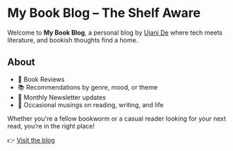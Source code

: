# My Book Blog – The Shelf Aware

Welcome to **My Book Blog**, a personal blog by [Ujani De](https://ujanide.github.io/my-BookBlog/) where tech meets literature, and bookish thoughts find a home.

## About

- 📝 Book Reviews
- 📚 Recommendations by genre, mood, or theme
- 💌 Monthly Newsletter updates
- 💭 Occasional musings on reading, writing, and life

Whether you're a fellow bookworm or a casual reader looking for your next read, you’re in the right place!


👉 [Visit the blog](https://ujanide.github.io/my-BookBlog/)

